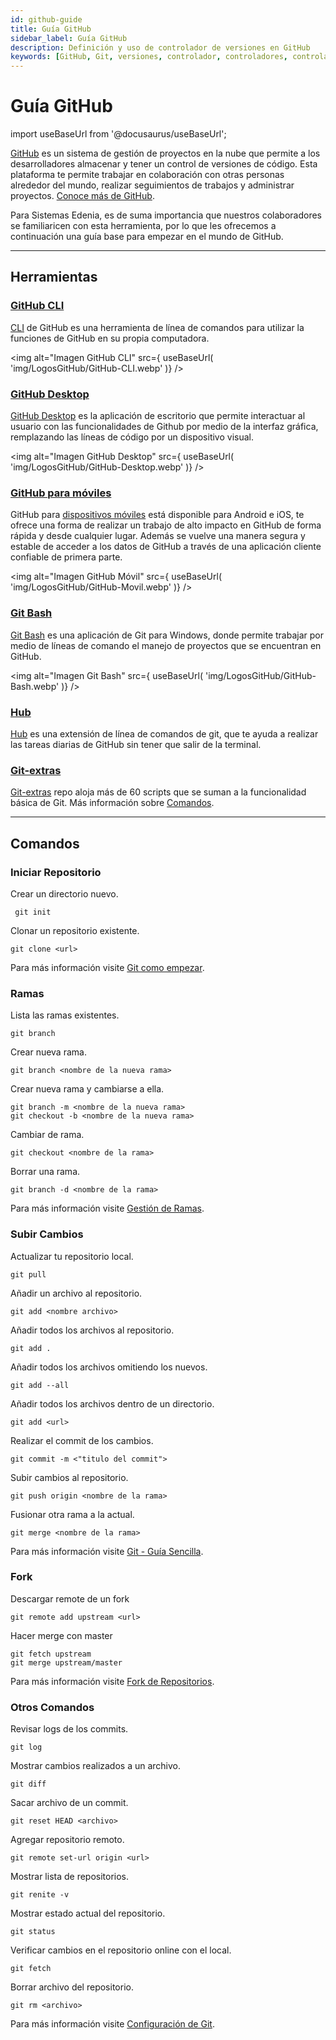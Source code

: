 ```yaml
---
id: github-guide
title: Guía GitHub
sidebar_label: Guía GitHub
description: Definición y uso de controlador de versiones en GitHub
keywords: [GitHub, Git, versiones, controlador, controladores, controlador de versiones, Qué es GitHub, Cómo usar Github]
---
```


# Guía GitHub

import useBaseUrl from '@docusaurus/useBaseUrl';

[GitHub](https://docs.github.com/es/) es un sistema de gestión de proyectos en la nube que permite a los desarrolladores almacenar y tener un control de versiones de código. Esta plataforma te permite trabajar en colaboración con otras personas alrededor del mundo, realizar seguimientos de trabajos y administrar proyectos. [Conoce más de GitHub](https://www.xataka.com/basics/que-github-que-que-le-ofrece-a-desarrolladores).

Para Sistemas Edenia, es de suma importancia que nuestros colaboradores se familiaricen con esta herramienta, por lo que les ofrecemos a continuación una guía base para empezar en el mundo de GitHub.

* * *

## **Herramientas**

### [GitHub CLI](https://docs.github.com/es/free-pro-team@latest/github/getting-started-with-github/github-cli)

[CLI](https://cli.github.com) de GitHub es una herramienta de línea de comandos para utilizar la funciones de GitHub en su propia computadora.

<img alt="Imagen GitHub CLI" src={ useBaseUrl( 'img/LogosGitHub/GitHub-CLI.webp' )} />

### [GitHub Desktop](https://docs.github.com/es/free-pro-team@latest/github/getting-started-with-github/github-desktop)

[GitHub Desktop](https://docs.github.com/es/free-pro-team@latest/desktop/installing-and-configuring-github-desktop/installing-github-desktop) es la aplicación de escritorio que permite interactuar al usuario con las funcionalidades de Github por medio de la interfaz gráfica, remplazando las líneas de código por un dispositivo visual.

<img alt="Imagen GitHub Desktop" src={ useBaseUrl( 'img/LogosGitHub/GitHub-Desktop.webp' )} />

### [GitHub para móviles](https://docs.github.com/es/free-pro-team@latest/github/getting-started-with-github/github-for-mobile)

GitHub para [dispositivos móviles](https://play.google.com/store/apps/details?id=com.github.android&hl=es_419&gl=US) está disponible para Android e iOS, te ofrece una forma de realizar un trabajo de alto impacto en GitHub de forma rápida y desde cualquier lugar. Además se vuelve una manera segura y estable de acceder a los datos de GitHub a través de una aplicación cliente confiable de primera parte.

<img alt="Imagen GitHub Móvil" src={ useBaseUrl( 'img/LogosGitHub/GitHub-Movil.webp' )} />


### [Git Bash](https://desarrolloweb.com/articulos/entiende-instala-configura-git.html#:~:text=Git%20Bash%20es%20la%20línea,para%20usar%20Git%20en%20Windows.)

[Git Bash](https://gitforwindows.org) es una aplicación de Git para Windows, donde permite trabajar por medio de líneas de comando el manejo de proyectos que se encuentran en GitHub.

<img alt="Imagen Git Bash" src={ useBaseUrl( 'img/LogosGitHub/GitHub-Bash.webp' )} />

### [Hub](https://hub.github.com)

[Hub](https://github.com/github/hub) es una extensión de línea de comandos de git, que te ayuda a realizar las tareas diarias de GitHub sin tener que salir de la terminal.


### [Git-extras](https://www.mankier.com/1/git-extras)
[Git-extras](https://github.com/tj/git-extras) repo aloja más de 60 scripts que se suman a la funcionalidad básica de Git. Más información sobre [Comandos](https://github.com/tj/git-extras/blob/master/Commands.md).

* * * 
## **Comandos** 

### Iniciar Repositorio

Crear un directorio nuevo.
```
 git init
```

Clonar un repositorio existente.
```
git clone <url>
```

Para más información visite [Git como empezar](https://dominicode.com/git-como-empezar/#:~:text=Para%20iniciar%20tu%20primer%20proyecto,ejecuta%20el%20comando%20git%20init%20.&text=Deberías%20tener%20un%20mensaje%20de,la%20carpeta%20no%20verás%20nada.).

### Ramas

Lista las ramas existentes.
```
git branch 
```

Crear nueva rama.
```
git branch <nombre de la nueva rama> 
```

Crear nueva rama y cambiarse a ella.
```
git branch -m <nombre de la nueva rama>
git checkout -b <nombre de la nueva rama>
```

Cambiar de rama.
```
git checkout <nombre de la rama> 
```

Borrar una rama.
```
git branch -d <nombre de la rama> 
```
Para más información visite [Gestión de Ramas](https://git-scm.com/book/es/v2/Ramificaciones-en-Git-Gestión-de-Ramas).

### Subir Cambios

Actualizar tu repositorio local.
```
git pull
```

Añadir un archivo al repositorio.
```
git add <nombre archivo>
```

Añadir todos los archivos al repositorio.
```
git add .
```

Añadir todos los archivos omitiendo los nuevos.
```
git add --all
```

Añadir todos los archivos dentro de un directorio.
```
git add <url> 
```

Realizar el commit de los cambios.
```
git commit -m <"titulo del commit"> 
```

Subir cambios al repositorio.
```
git push origin <nombre de la rama> 
```

Fusionar otra rama a la actual.
```
git merge <nombre de la rama> 
```
Para más información visite [Git - Guía Sencilla](https://rogerdudler.github.io/git-guide/index.es.html).

### Fork

Descargar remote de un fork
```
git remote add upstream <url>
```

Hacer merge con master
```
git fetch upstream
git merge upstream/master 
```
Para más información visite [Fork de Repositorios](https://aprendegit.com/fork-de-repositorios-para-que-sirve/).

### Otros Comandos

Revisar logs de los commits.
```
git log
```

Mostrar cambios realizados a un archivo.
```
git diff 
```

Sacar archivo de un commit.
```
git reset HEAD <archivo> 
```

Agregar repositorio remoto.
```
git remote set-url origin <url> 
```

Mostrar lista de repositorios.
```
git renite -v 
```

Mostrar estado actual del repositorio.
```
git status 
```
 
Verificar cambios en el repositorio online con el local.
 ```
git fetch 
```

Borrar archivo del repositorio.
```
git rm <archivo> 
```
Para más información visite [Configuración de Git](https://gist.github.com/dasdo/9ff71c5c0efa037441b6).